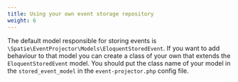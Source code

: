 ```yaml
---
title: Using your own event storage repository
weight: 6
---
```


The default model responsible for storing events is `\Spatie\EventProjector\Models\EloquentStoredEvent`. If you want to add behaviour to that model you can create a class of your own that extends the `EloquentStoredEvent` model. You should put the class name of your model in the `stored_event_model` in the `event-projector.php` config file.
